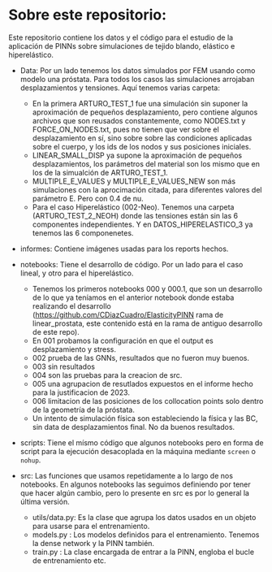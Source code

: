 # Sobre este repositorio:   

Este repositorio contiene los datos y el código para el estudio de la aplicación de PINNs sobre simulaciones de tejido blando, elástico e hiperelástico.  

- Data: Por un lado tenemos los datos simulados por FEM usando como modelo una próstata. Para todos los casos las simulaciones arrojaban desplazamientos y tensiones. Aquí tenemos varias carpeta:
    - En la primera ARTURO_TEST_1 fue una simulación sin suponer la aproximación de pequeños desplazamiento, pero contiene algunos archivos que son reusados constantemente, como NODES.txt y FORCE_ON_NODES.txt, pues no tienen que ver sobre el desplazamiento en sí, sino sobre sobre las condiciones aplicadas sobre el cuerpo, y los ids de los nodos y sus posiciones iniciales.  
    - LINEAR_SMALL_DISP ya supone la aproximación de pequeños desplazamientos, los parámetros del material son los mismo que en los de la simualción de ARTURO_TEST_1.   
    - MULTIPLE_E_VALUES y MULTIPLE_E_VALUES_NEW son más simulaciones con la aprocimación citada, para diferentes valores del parámetro E. Pero con 0.4 de nu.  
    - Para el caso Hiperelástico (002-Neo).  Tenemos una carpeta (ARTURO_TEST_2_NEOH) donde las tensiones están sin las 6 componentes independientes. Y en DATOS_HIPERELASTICO_3 ya tenemos las 6 componenetes.  

- informes: Contiene imágenes usadas para los reports hechos.  
- notebooks: Tiene el desarrollo de código. Por un lado para el caso lineal, y otro para el hiperelástico. 
    - Tenemos los primeros notebooks 000 y 000.1, que son un desarrollo de lo que ya teníamos en el anterior notebook donde estaba realizando el desarrollo (https://github.com/CDiazCuadro/ElasticityPINN rama de linear_prostata, este contenido está en la rama de antiguo desarrollo de este repo).  
    - En 001 probamos la configuración en que el output es desplazamiento y stress.  
    - 002 prueba de las GNNs, resultados que no fueron muy buenos.  
    - 003 sin resultados
    - 004 son las pruebas para la creacion de src.  
    - 005 una agrupacion de resutlados expuestos en el informe hecho para la justificacion de 2023.  
    - 006 limitacion de las posiciones de los collocation points solo dentro de la geometría de la próstata.  
    - Un intento de simulación física son estableciendo la física y las BC, sin data de desplazamientos final. No da buenos resultados.  
- scripts: Tiene el mísmo código que algunos notebooks pero en forma de script para la ejecución desacoplada en la máquina mediante `screen` o `nohup`.  
- src: Las funciones que usamos repetidamente a lo largo de nos notebooks. En algunos notebooks las seguimos definiendo por tener que hacer algún cambio, pero lo presente en src es por lo general la última versión.
    - utils/data.py: Es la clase que agrupa los datos usados en un objeto para usarse para el entrenamiento.  
    - models.py : Los modelos definidos para el entrenamiento. Tenemos la dense network y la PINN también. 
    - train.py : La clase encargada de entrar a la PINN, engloba el bucle de entrenamiento etc.   
